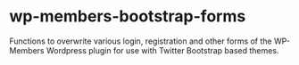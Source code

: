 # wp-members-bootstrap-forms
Functions to overwrite various login, registration and other forms of the WP-Members Wordpress plugin for use with Twitter Bootstrap based themes.

